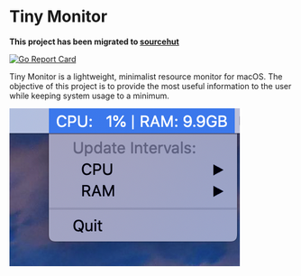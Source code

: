 # Tiny Monitor

**This project has been migrated to [sourcehut](https://git.sr.ht/~swf/Tiny-Monitor)**

[![Go Report Card](https://goreportcard.com/badge/github.com/fischersean/Tiny-Monitor)](https://goreportcard.com/report/github.com/fischersean/Tiny-Monitor)

Tiny Monitor is a lightweight, minimalist resource monitor for macOS. The objective of this project is to provide the most useful information to the user while keeping system usage to a minimum.



![screenshot](https://raw.githubusercontent.com/fischersean/Tiny-Monitor/master/resources/screenshot.png)

